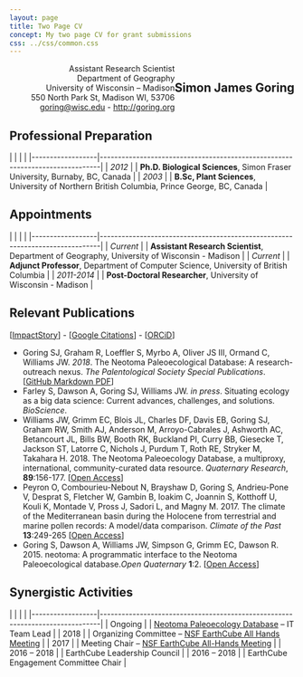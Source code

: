```yaml
---
layout: page
title: Two Page CV
concept: My two page CV for grant submissions
css: ../css/common.css
---
```


<div style="text-align: right">
  <h2 style="float: right">Simon James Goring</h2>
  Assistant Research Scientist<br>
  Department of Geography<br>
  University of Wisconsin – Madison<br>
  550 North Park St, Madison WI, 53706<br>
  <a href="mailto:goring@wisc.edu">goring@wisc.edu</a> - <a href="http://goring.org">http://goring.org</a><br>
</div>

## Professional Preparation

|  |	 | |
|------------------|------------------------------------------------------------------------------|
| *2012* | | **Ph.D. Biological Sciences**, Simon Fraser University, Burnaby, BC, Canada |
| *2003* |  |  **B.Sc, Plant Sciences**, University of Northern British Columbia, Prince George, BC, Canada |

## Appointments

|  |	 | |
|------------------|------------------------------------------------------------------------------|
| *Current* | | **Assistant Research Scientist**, Department of Geography, University of Wisconsin - Madison |
|  *Current* | | **Adjunct Professor**, Department of Computer Science, University of British Columbia |
|  *2011-2014* | | **Post-Doctoral Researcher**, University of Wisconsin - Madison |

## Relevant Publications
[<a href="https://impactstory.org/u/0000-0002-2700-4605" title="AltMetric Links">ImpactStory</a>] - [<a href="http://scholar.google.com/citations?user=Q3ekwgkAAAAJ&hl=en" title="Google Scholar homepage">Google Citations</a>] - [<a href="http://orcid.org/0000-0002-2700-4605" title="Unique Researcher Identifier">ORCiD</a>]

<ul>
  <li>Goring SJ, Graham R, Loeffler S, Myrbo A, Oliver JS III, Ormand C, Williams JW. <em>2018</em>. The Neotoma Paleoecological Database: A research-outreach nexus. <em>The Palentological Society Special Publications</em>. [<a href="https://github.com/NeotomaDB/Education_Paper/blob/master/output/goringwilliams_neotomaResearch.pdf">GitHub Markdown PDF</a>]</li>
  <li>Farley S, Dawson A, Goring SJ, Williams JW. <em>in press</em>. Situating ecology as a big data science:  Current advances, challenges, and solutions. <em>BioScience</em>.</li>
  <li>Williams JW, Grimm EC, Blois JL, Charles DF, Davis EB, Goring SJ, Graham RW, Smith AJ, Anderson M, Arroyo-Cabrales J, Ashworth AC, Betancourt JL, Bills BW, Booth RK, Buckland PI, Curry BB, Giesecke T, Jackson ST, Latorre C, Nichols J, Purdum T, Roth RE, Stryker M, Takahara H. 2018. The Neotoma Paleoecology Database, a multiproxy, international, community-curated data resource. <em>Quaternary Research</em>, <b>89</b>:156-177. [<a href="https://doi.org/10.1017/qua.2017.105">Open Access</a>]</li>
  <li>Peyron O, Combourieu-Nebout N, Brayshaw D, Goring S, Andrieu-Pone V, Desprat S, Fletcher W,  Gambin B, Ioakim C, Joannin S, Kotthoff U, Kouli K, Montade V, Pross J, Sadori L, and Magny M. 2017. The climate of the Mediterranean basin during the Holocene from terrestrial and marine pollen records: A model/data comparison. <em>Climate of the Past</em> <b>13</b>:249-265 [<a href="http://www.clim-past.net/13/249/2017/">Open Access</a>]</li>
  <li>Goring S, Dawson A, Williams JW, Simpson G, Grimm EC, Dawson R. 2015. neotoma: A programmatic interface to the Neotoma Paleoecological database.<em>Open Quaternary</em> <b>1</b>:2. [<a href="http://www.openquaternary.com/article/10.5334/oq.ab/">Open Access</a>]</li>
</ul>

## Synergistic Activities

|  |	 | |
|------------------|------------------------------------------------------------------------------|
| Ongoing |  | [Neotoma Paleoecology Database](http://neotomadb.org) – IT Team Lead  |
| 2018 |	| Organizing Committee – [NSF EarthCube All Hands Meeting](https://www.earthcube.org/ECAHM2018) |
| 2017 | | Meeting Chair – [NSF EarthCube All-Hands Meeting](https://www.earthcube.org/2017-all-hands-meeting) |
| 2016 – 2018	| | EarthCube Leadership Council |
| 2016 – 2018 | | EarthCube Engagement Committee Chair |
